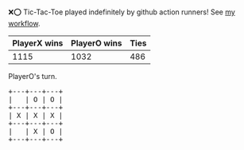 :x::o: Tic-Tac-Toe played indefinitely by github action runners! See [my workflow](.github/workflows/play.yaml).

|PlayerX wins|PlayerO wins|Ties|
|-|-|-|
|1115|1032|486|

PlayerO's turn.

<pre>
+---+---+---+
|   | O | O |
+---+---+---+
| X | X | X |
+---+---+---+
|   | X | O |
+---+---+---+
</pre>